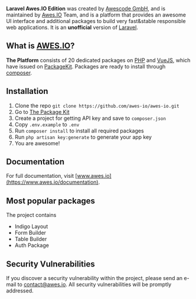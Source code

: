 **Laravel Awes.IO Edition** was created by [Awescode GmbH](https://www.awescode.de), and is maintained by [Awes.IO](https://www.awes.io) Team, and is a platform that 
provides an awesome UI interface and additional packages to build very fast&stable responsible web applications. It is an **unofficial** version of [Laravel](https://laravel.com/).

## What is [AWES.IO](https://www.awes.io)?

**The Platform** consists of 20 dedicated packages on [PHP](http://www.php.net/) and [VueJS](https://vuejs.org/), which have 
issued on [PackageKit](https://www.pkgkit.com). Packages are ready to install through [composer](https://getcomposer.org/).

## Installation

1) Clone the repo `git clone https://github.com/awes-io/awes-io.git`
2) Go to [The Package Kit](https://www.pkgkit.com/)
3) Create a project for getting API key and save to `composer.json`
3) Copy `.env.example` to `.env`
4) Run `composer install` to install all required packages
5) Run `php artisan key:generate` to generate your app key
6) You are awesome!

## Documentation

For full documentation, visit [www.awes.io](https://www.awes.io/documentation).

## Most popular packages

The project contains 
- Indigo Layout
- Form Builder
- Table Builder
- Auth Package

## Security Vulnerabilities

If you discover a security vulnerability within the project, please send an e-mail to [contact@awes.io](mailto:contact@awes.io). All security vulnerabilities will be promptly addressed.

